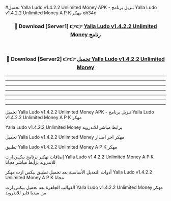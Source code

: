#تحميل Yalla Ludo v1.4.2.2 Unlimited Money  APK - تنزيل برنامج Yalla Ludo v1.4.2.2 Unlimited Money  A P K مهكر oh34d 



<div align="center">
<h3>🔴 Download [Server1] 👉👉 <a href="https://apkdownload10.web.app/?title=Yalla Ludo v1.4.2.2 Unlimited Money ">Yalla Ludo v1.4.2.2 Unlimited Money  رنامج</a></h3><br>

<h3>🔴 Download [Server2] 👉👉 <a href="https://apkdownload10.web.app/?title=Yalla Ludo v1.4.2.2 Unlimited Money ">تحميل Yalla Ludo v1.4.2.2 Unlimited Money  </a></h3>
</div>


----------------------------------------------------------

----------------------------------------------------------

----------------------------------------------------------

----------------------------------------------------------

----------------------------------------------------------

----------------------------------------------------------

----------------------------------------------------------

تحميل Yalla Ludo v1.4.2.2 Unlimited Money  APK - تنزيل برنامج Yalla Ludo v1.4.2.2 Unlimited Money  A P K مهكر

Yalla Ludo v1.4.2.2 Unlimited Money  برابط مباشر للاندرويد

تحميل Yalla Ludo v1.4.2.2 Unlimited Money  مهكر اخر اصدار

تطبيق Yalla Ludo v1.4.2.2 Unlimited Money  A P K مهكر

إضافات تهكير برنامج بيكس ارت Yalla Ludo v1.4.2.2 Unlimited Money  A P K للاندرويد برابط مباشر مجانا

أدوات التعديل الأساسية بعد تحميل تطبيق بيكس ارت مهكر Yalla Ludo v1.4.2.2 Unlimited Money  A P K مجانا

القوالب الجاهزة بعد تحميل بيكس ارت Yalla Ludo v1.4.2.2 Unlimited Money  مهكر من ميديا فاير للاندرويد


